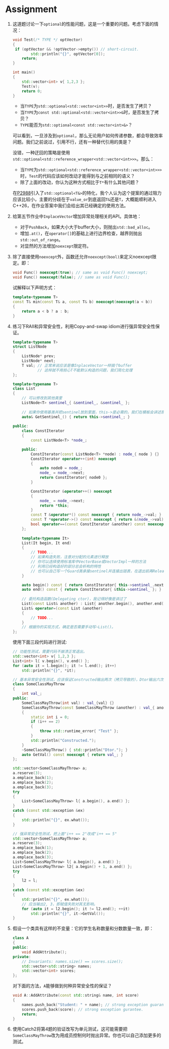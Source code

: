 # Assignment

1. 这道题讨论一下`optional`的性能问题，这是一个重要的问题。考虑下面的情况：

   ```c++
   void Test(/* TYPE */ optVector)
   {
   	if (optVector && !optVector->empty()) // short-circuit.
           std::println("{}", optVector[0]);
       return;
   }
   
   int main()
   {
       std::vector<int> v{ 1,2,3 };
       Test(v);
       return 0;
   }
   ```

   + 当`TYPE`为`std::optional<std::vector<int>>`时，是否发生了拷贝？
   + 当`TYPE`为`const std::optional<std::vector<int>>&`时，是否发生了拷贝？
   + `TYPE`能否为`std::optional<const std::vector<int>&>`？

   可以看到，一旦涉及到`optional`，那么无论用户如何传递参数，都会导致效率问题。我们之前说过，引用不行，还有一种替代引用的类是？

   没错，一种迂回的策略是使用`std::optional<std::reference_wrapper<std::vector<int>>>`。那么：

   + 当`TYPE`为`std::optional<std::reference_wrapper<std::vector<int>>>`时，`Test`的代码应该如何改动才能得到与之前相同的语义？
   + 除了上面的改动，你认为这种方式相比于`T*`有什么其他问题？

   在[P2988](https://github.com/cplusplus/papers/issues/1661)引入了`std::optional<T&>`的特化，我个人认为这个提案的通过阻力应该比较小，主要的分歧在于`value_or`到底返回`T&`还是`T`，大概能顺利进入C++26，在作业答案中我们会给出其已经确定的使用方法。

2. 给第五节作业中`InplaceVector`增加异常处理相关的API。具体地：

   + 对于`PushBack`，如果大小大于buffer大小，则抛出`std::bad_alloc`。
   + 增加`.at()`，在`operator[]`的基础上进行边界检查，越界则抛出`std::out_of_range`。
   + 对显然的方法增加`noexcept`限定符。

3. 除了直接使用`noexcept`外，函数还允许`noexcept(bool)`来定义noexcept限定。即：

   ```c++
   void Func() noexcept(true); // same as void Func() noexcept;
   void Func() noexcept(false); // same as void Func();
   ```

   试解释以下声明方式：

   ```c++
   template<typename T>
   const T& min(const T& a, const T& b) noexcept(noexcept(a < b))
   {
       return a < b ? a : b;
   }
   ```

4. 练习下RAII和异常安全性，利用Copy-and-swap idiom进行强异常安全性保证。

   ```c++
   template<typename T>
   struct ListNode
   {
       ListNode* prev;
       ListNode* next;
       T val; // 正常来说应该是像InplaceVector一样搞个buffer
              // 这样就不用担心T不能默认构造的问题，我们简化处理
   };
   
   template<typename T>
   class List
   {
       // 可以修改到其他类里
       ListNode<T> sentinel_{ &sentinel_, &sentinel_ };
      
       // 如果你使用基类并把sentinel放到里面，this->是必需的。我们在模板会讲述原因。
       auto& GetSentinel_() { return this->sentinel_; }
       
   public:
       class ConstIterator
       {
           const ListNode<T> *node_;
   
       public:
           ConstIterator(const ListNode<T> *node) : node_{ node } {}
           ConstIterator operator++(int) noexcept
           {
               auto node0 = node_;
               node_ = node_->next;
               return ConstIterator{ node0 };
           }
   
           ConstIterator &operator++() noexcept
           {
               node_ = node_->next;
               return *this;
           }
           const T &operator*() const noexcept { return node_->val; }
           const T *operator->() const noexcept { return &(node_->val); }
           bool operator==(const ConstIterator &another) const noexcept = default;
       };    
       
       template<typename It>
       List(It begin, It end)
       {
           // TODO...
           // 如果构造失败，注意对分配的元素进行释放
           // 你可以选择使用标准库中VectorBase或VectorImpl一样的方法
           // 利用已经构造好的部分总会析构的特性
           // 也可以自己写一个Guard类承接sentinel并连接出链表，在退出前再Release给sentinel。
       }
   
       auto begin() const { return ConstIterator{ this->sentinel_.next }; }
       auto end() const { return ConstIterator{ &this->sentinel_ }; }
       
       // 委托构造函数(Delegating ctor)，我记得好像是讲过了
       List(const List& another) : List{ another.begin(), another.end() } {}
       List& operator=(const List &another)
       {
           // TODO...
       }
       // 根据你的实现方式，确定是否需要手动写~List()。
   };
   ```
   
   使用下面三段代码进行测试:
   
   ```c++
   // 功能性测试，需要代码不崩溃正常退出。
   std::vector<int> v{ 1,2,3 };
   List<int> l{ v.begin(), v.end() };
   for (auto it = l.begin(); it != l.end(); it++)
       std::println("{}", *it);
   ```
   
   ```c++
   // 基本异常安全性测试，应该保证Constructed输出两次（拷贝导致的），Dtor输出六次（vector内三次+sentinel一次+异常安全性2次）
   class SomeClassMayThrow
   {
       int val_;
   public:
       SomeClassMayThrow(int val) : val_{val} {}
       SomeClassMayThrow(const SomeClassMayThrow &another) : val_{ another.val_ }
       {
           static int i = 0;
           if (i++ == 2)
           {
               throw std::runtime_error{ "Test" };
           }
           std::println("Constructed.");
       }
       ~SomeClassMayThrow() { std::println("Dtor."); }
       auto GetVal() const noexcept { return val_; }
   };
   
   std::vector<SomeClassMayThrow> a;
   a.reserve(3);
   a.emplace_back(1);
   a.emplace_back(2);
   a.emplace_back(3);
   try
   {
       List<SomeClassMayThrow> l{ a.begin(), a.end() };
   }
   catch (const std::exception &ex)
   {
       std::println("{}", ex.what());
   }
   ```
   
   ```c++
   // 强异常安全性测试，把上面"i++ == 2"改成"i++ == 5"
   std::vector<SomeClassMayThrow> a;
   a.reserve(3);
   a.emplace_back(1);
   a.emplace_back(2);
   a.emplace_back(3);
   List<SomeClassMayThrow> l{ a.begin(), a.end() };
   List<SomeClassMayThrow> l2{ a.begin() + 1, a.end() };
   try
   {
       l2 = l;
   }
   catch (const std::exception &ex)
   {
       std::println("{}", ex.what());
       // 应当输出2, 3，即赋值失败对其无影响。
       for (auto it = l2.begin(); it != l2.end(); ++it)
           std::println("{}", it->GetVal());
   }
   ```
   
5. 假设一个类具有这样的不变量：它的学生名称数量和分数数量一致，即：

   ```c++
   class A
   {
   public:
       void AddAttribute();
   private:
       // Invariants: names.size() == scores.size();
       std::vector<std::string> names;
       std::vector<int> scores;
   };
   ```

   对下面的方法，`A`能够做到何种异常安全性的保证？

   ```c++
   void A::AddAttribute(const std::string& name, int score)
   {
       names.push_back("Student: " + name); // strong exception guarantee.
       scores.push_back(score); // strong exception gurantee.
       return;
   }
   ```
   
6. 使用Catch2将第4题的验证改写为单元测试，这可能需要把`SomeClassMayThrow`改为用成员控制何时抛出异常。你也可以自己添加更多的测试。


